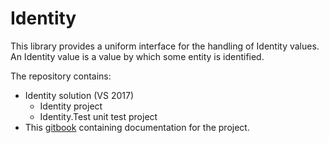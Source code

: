 # Identity

This library provides a uniform interface for the handling of Identity values. 
An Identity value is a value by which some entity is identified.

The repository contains:
* Identity solution (VS 2017)
  * Identity project
  * Identity.Test unit test project
* This [gitbook](http://www.gitbook.com) containing documentation for the project.
